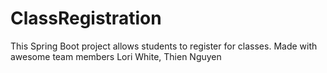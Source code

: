 # ClassRegistration
This Spring Boot project allows students to register for classes. Made with awesome team members Lori White, Thien Nguyen

